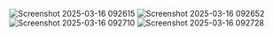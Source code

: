 ![Screenshot 2025-03-16 092615](https://github.com/user-attachments/assets/8213bb62-dd57-47a3-91be-1beb8d95c3a5)
 ![Screenshot 2025-03-16 092652](https://github.com/user-attachments/assets/2b18aab7-13e6-4085-833e-ab9abccdd24b)
 ![Screenshot 2025-03-16 092710](https://github.com/user-attachments/assets/5a7f6687-e8db-4c31-a1a4-fa3a3ae4df25)
 ![Screenshot 2025-03-16 092728](https://github.com/user-attachments/assets/4d8e75fe-81f1-454b-8801-35a385ade4f9)

